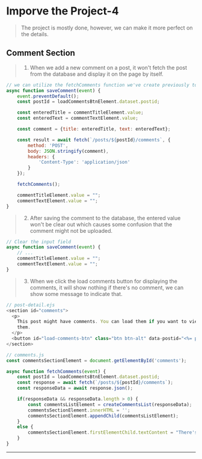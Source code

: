 # Imporve the Project-4
> The project is mostly done, however, we can make it more perfect on the details.
## Comment Section
> 1. When we add a new comment on a post, it won't fetch the post from the database and display it on the page by itself.
```js
// we can utilize the fetchComments function we've create previously to fetch and display the content
async function saveComment(event) {
    event.preventDefault();
    const postId = loadCommentsBtnElement.dataset.postid;

    const enteredTitle = commentTitleElement.value;
    const enteredText = commentTextElement.value;

    const comment = {title: enteredTitle, text: enteredText};

    const result = await fetch(`/posts/${postId}/comments`, {
        method: 'POST',
        body: JSON.stringify(comment),
        headers: {
            'Content-Type': 'application/json'
        }
    });

    fetchComments();

    commentTitleElement.value = "";
    commentTextElement.value = "";
}
```
> 2. After saving the comment to the database, the entered value won't be clear out which causes some confusion that the comment might not be uploaded.
```js
// Clear the input field
async function saveComment(event) {
    // ...
    commentTitleElement.value = "";
    commentTextElement.value = "";
}
```
> 3. When we click the load comments button for displaying the comments, it will show nothing if there's no comment, we can show some message to indicate that.
```js
// post-detail.ejs
<section id="comments">
  <p>
    This post might have comments. You can load them if you want to view
    them.
  </p>
  <button id="load-comments-btn" class="btn btn-alt" data-postid="<%= post._id %>">Load Comment</button>
</section>
```
```js
// comments.js
const commentsSectionElement = document.getElementById('comments');

async function fetchComments(event) {
    const postId = loadCommentsBtnElement.dataset.postid;
    const response = await fetch(`/posts/${postId}/comments`);
    const responseData = await response.json();

    if(responseData && responseData.length > 0) {
        const commentsListElement = createCommentsList(responseData);
        commentsSectionElement.innerHTML = '';
        commentsSectionElement.appendChild(commentsListElement);
    }
    else {
        commentsSectionElement.firstElementChild.textContent = "There's no comment on this post so far, add some to make it prettier!";
    }
}
```
---

